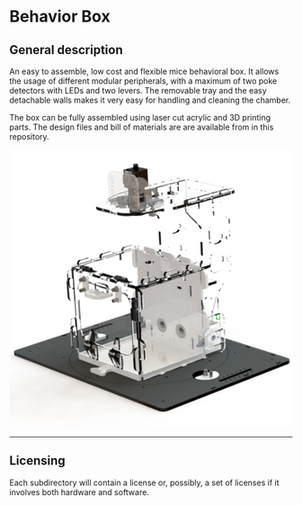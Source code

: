# Behavior Box

## General description

An easy to assemble, low cost and flexible mice behavioral box. It allows the usage of different modular peripherals, with a maximum of two poke detectors with LEDs and two levers.  The removable tray and the easy detachable walls makes it very easy for handling and cleaning the chamber.

The box can be fully assembled using laser cut acrylic and 3D printing parts. The design files  and bill of materials are are available from in this repository.

!["behaviorbox"](./Assets/box.png)

----

## Licensing 

Each subdirectory will contain a license or, possibly, a set of licenses if it involves both hardware and software.
